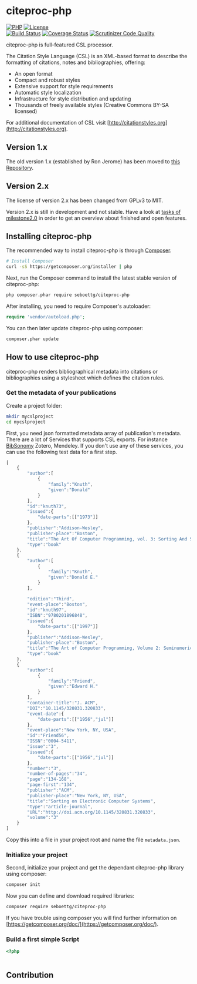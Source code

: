 # citeproc-php #
[![PHP](https://img.shields.io/badge/PHP-%3E=5.6-green.svg?style=flat)](http://docs.php.net/manual/en/migration53.new-features.php)
[![License](https://img.shields.io/badge/license-MIT-blue.svg?style=flat)](https://opensource.org/licenses/MIT)  
[![Build Status](https://travis-ci.org/seboettg/citeproc-php.svg)](https://travis-ci.org/seboettg/citeproc-php)
[![Coverage Status](https://coveralls.io/repos/github/seboettg/citeproc-php/badge.svg)](https://coveralls.io/github/seboettg/citeproc-php)
[![Scrutinizer Code Quality](https://scrutinizer-ci.com/g/seboettg/citeproc-php/badges/quality-score.png?b=master)](https://scrutinizer-ci.com/g/seboettg/citeproc-php/?branch=master)

citeproc-php is full-featured CSL processor.

The Citation Style Language (CSL) is an XML-based format to describe the formatting of citations, notes and bibliographies, offering:

* An open format
* Compact and robust styles
* Extensive support for style requirements
* Automatic style localization
* Infrastructure for style distribution and updating
* Thousands of freely available styles (Creative Commons BY-SA licensed)

For additional documentation of CSL visit [http://citationstyles.org](http://citationstyles.org).

## Version 1.x ##

The old version 1.x (established by Ron Jerome) has been moved to [this Repository](https://github.com/seboettg/citeproc-php-old). 

## Version 2.x ##

The license of version 2.x has been changed from GPLv3 to MIT.

Version 2.x is still in development and not stable. Have a look at [tasks of milestone2.0](https://github.com/seboettg/citeproc-php/issues?q=is%3Aissue+milestone%3A%22Version+2.0%22) in order to get an overview about finished and open features.

## Installing citeproc-php ##

The recommended way to install citeproc-php is through
[Composer](http://getcomposer.org).

```bash
# Install Composer
curl -sS https://getcomposer.org/installer | php
```

Next, run the Composer command to install the latest stable version of citeproc-php:

```bash
php composer.phar require seboettg/citeproc-php
```

After installing, you need to require Composer's autoloader:

```php
require 'vendor/autoload.php';
```

You can then later update citeproc-php using composer:

 ```bash
composer.phar update
 ```

## How to use citeproc-php ##

citeproc-php renders bibliographical metadata into citations or bibliographies using a stylesheet which defines the 
citation rules. 


### Get the metadata of your publications ###

Create a project folder:

```bash
mkdir mycslproject
cd mycslproject
```

First, you need json formatted metadata array of publication's metadata. There are a lot of Services that supports CSL exports. For instance [BibSonomy](https://www.bibsonomy.org) Zotero, Mendeley. If you don't use any of these services, you can use the following test data for a first step.

```javascript
[
    {
        "author":[
            {
                "family":"Knuth",
                "given":"Donald"
            }
        ],
        "id":"knuth73",
        "issued":{
            "date-parts":[["1973"]]
        },
        "publisher":"Addison-Wesley",
        "publisher-place":"Boston",
        "title":"The Art Of Computer Programming, vol. 3: Sorting And Searching",
        "type":"book"
    },
    {
        "author":[
            {
                "family":"Knuth",
                "given":"Donald E."
            }
        ],
        
        "edition":"Third",
        "event-place":"Boston",
        "id":"knuth97",
        "ISBN":"9780201896848",
        "issued":{
            "date-parts":[["1997"]]
        },
        "publisher":"Addison-Wesley",
        "publisher-place":"Boston",
        "title":"The Art of Computer Programming, Volume 2: Seminumerical Algorithms",
        "type":"book"
    },
    {
        "author":[
            {
                "family":"Friend",
                "given":"Edward H."
            }
        ],
        "container-title":"J. ACM",
        "DOI":"10.1145/320831.320833",
        "event-date":{
            "date-parts":[["1956","jul"]]
        },
        "event-place":"New York, NY, USA",
        "id":"Friend56",
        "ISSN":"0004-5411",
        "issue":"3",
        "issued":{
            "date-parts":[["1956","jul"]]
        },
        "number":"3",
        "number-of-pages":"34",
        "page":"134-168",
        "page-first":"134",
        "publisher":"ACM",
        "publisher-place":"New York, NY, USA",
        "title":"Sorting on Electronic Computer Systems",
        "type":"article-journal",
        "URL":"http://doi.acm.org/10.1145/320831.320833",
        "volume":"3"
    }
]
```

Copy this into a file in your project root and name the file `metadata.json`.

### Initialize your project ###
Second, initialize your project and get the dependant citeproc-php library using composer:

```bash
composer init
```

Now you can define and download required libraries:
 
```bash
composer require seboettg/citeproc-php
```

If you have trouble using composer you will find further information on [https://getcomposer.org/doc/](https://getcomposer.org/doc/).

### Build a first simple Script ###

```php
<?php



```

## Contribution ##